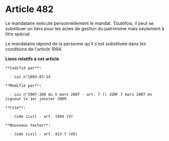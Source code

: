 # Article 482

Le mandataire exécute personnellement le mandat. Toutefois, il peut se substituer un tiers pour les actes de gestion du
patrimoine mais seulement à titre spécial. 

Le mandataire répond de la personne qu'il s'est substituée dans les conditions de l'article 1994.

**Liens relatifs à cet article**

	**Codifié par**:

	  - Loi n°1803-03-14

	**Modifié par**:

	  - Loi n°2007-308 du 5 mars 2007 - art. 7 () JORF 7 mars 2007 en vigueur le 1er janvier 2009

	**Cite**:

	  - Code civil - art. 1994 (V)

	**Nouveaux textes**:

	  - Code civil - art. 413-7 (VD)
